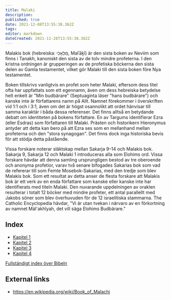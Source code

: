 ```yaml
---
title: Malaki
description: 
published: true
date: 2021-12-08T13:55:38.362Z
tags: 
editor: markdown
dateCreated: 2021-11-28T13:55:38.362Z
---
```


Malakis bok (hebreiska: מַלְאָכִ֔י, Malʾāḵī) är den sista boken av Neviim som finns i Tanakh, kanoniskt den sista av de tolv mindre profeterna. I den kristna ordningen är grupperingen av de profetiska böckerna den sista delen av Gamla testamentet, vilket gör Malaki till den sista boken före Nya testamentet.

Boken tillskrivs vanligtvis en profet som heter Malaki, eftersom dess titel ofta har uppfattats som ett egennamn, även om dess hebreiska betydelse helt enkelt är "Min budbärare" (Septuaginta läser "hans budbärare") och kanske inte är författarens namn på Allt. Namnet förekommer i överskriften vid 1:1 och i 3:1, även om det är högst osannolikt att ordet hänvisar till samma karaktär i båda dessa referenser. Det finns alltså en betydande debatt om identiteten på bokens författare. En av Targums identifierar Ezra (eller Esdras) som författaren till Malaki. Prästen och historikern Hieronymus antyder att detta kan bero på att Ezra ses som en mellanhand mellan profeterna och den "stora synagogan". Det finns dock inga historiska bevis för att stödja detta påstående.

Vissa forskare noterar släktskap mellan Sakarja 9–14 och Malakis bok. Sakarja 9, Sakarja 12 och Malaki 1 introduceras alla som Elohims ord. Vissa forskare hävdar att denna samling ursprungligen bestod av tre oberoende och anonyma profetior, varav två senare bifogades Sakarias bok som vad de refererar till som Femte Mosebok-Sakarias, med den tredje som blev Malakis bok. Som ett resultat av detta anser de flesta forskare att Malakis bok är ett verk av en enda författare som kanske eller kanske inte har identifierats med titeln Malaki. Den nuvarande uppdelningen av oraklen resulterar i totalt 12 böcker med mindre profeter, ett antal parallellt med Jakobs söner som blev överhuvuden för de 12 israelitiska stammarna. The Catholic Encyclopedia hävdar, "Vi är utan tvekan i närvaro av en förkortning av namnet Mál'akhîyah, det vill säga Elohims Budbärare."

## Index

- [Kapitel 1](/sv/Bible/Malachi/1)
- [Kapitel 2](/sv/Bible/Malachi/2)
- [Kapitel 3](/sv/Bible/Malachi/3)
- [Kapitel 4](/sv/Bible/Malachi/4)


[Fullständigt index över Bibeln](/sv/index/bible)


## External links

- https://en.wikipedia.org/wiki/Book_of_Malachi